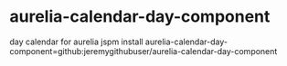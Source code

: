 # aurelia-calendar-day-component
day calendar for aurelia
jspm install aurelia-calendar-day-component=github:jeremygithubuser/aurelia-calendar-day-component
